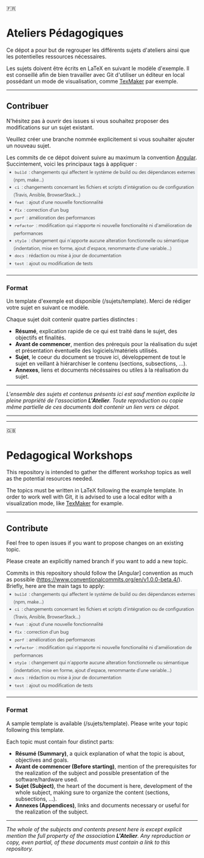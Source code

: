 🇫🇷
# Ateliers Pédagogiques

Ce dépot a pour but de regrouper les différents sujets d'ateliers ainsi que les potentielles ressources nécessaires.

Les sujets doivent être écrits en LaTeX en suivant le modèle d'exemple. Il est conseillé afin de bien travailler avec Git d'utiliser un éditeur en local possédant un mode de visualisation, comme [TexMaker](https://www.xm1math.net/texmaker/) par exemple.

---
## Contribuer

N'hésitez pas à ouvrir des issues si vous souhaitez proposer des modifications sur un sujet existant.

Veuillez créer une branche nommée explicitement si vous souhaiter ajouter un nouveau sujet.

Les commits de ce dépot doivent suivre au maximum la convention [Angular](https://www.conventionalcommits.org/en/v1.0.0-beta.4/). Succintement, voici les principaux tags à appliquer : ![commit_convention](./static/commit-style.png)

---
### Format
Un template d'exemple est disponible (/sujets/template).
Merci de rédiger votre sujet en suivant ce modèle.

Chaque sujet doit contenir quatre parties distinctes :
- **Résumé**, explication rapide de ce qui est traité dans le sujet, des objectifs et finalités.
- **Avant de commencer**, mention des prérequis pour la réalisation du sujet et présentation éventuelle des logiciels/matériels utilisés.
- **Sujet**, le coeur du document se trouve ici, développement de tout le sujet en veillant à hiérarchiser le contenu (sections, subsections, ...).
- **Annexes**, liens et documents nécéssaires ou utiles à la réalisation du sujet.


---
*L'ensemble des sujets et contenus présents ici est sauf mention explicite la pleine propriété de l'association **L'Atelier**. Toute reproduction ou copie même partielle de ces documents doit contenir un lien vers ce dépot.*


---
---

🇬🇧
# Pedagogical Workshops

This repository is intended to gather the different workshop topics as well as the potential resources needed.

The topics must be written in LaTeX following the example template. In order to work well with Git, it is advised to use a local editor with a visualization mode, like [TexMaker](https://www.xm1math.net/texmaker/) for example.

---
## Contribute

Feel free to open issues if you want to propose changes on an existing topic.

Please create an explicitly named branch if you want to add a new topic.

Commits in this repository should follow the [Angular] convention as much as possible (https://www.conventionalcommits.org/en/v1.0.0-beta.4/). Briefly, here are the main tags to apply: ![commit_convention](./static/commit-style.png)

---
### Format
A sample template is available (/sujets/template).
Please write your topic following this template.

Each topic must contain four distinct parts:
- **Résumé (Summary)**, a quick explanation of what the topic is about, objectives and goals.
- **Avant de commencer (Before starting)**, mention of the prerequisites for the realization of the subject and possible presentation of the software/hardware used.
- **Sujet (Subject)**, the heart of the document is here, development of the whole subject, making sure to organize the content (sections, subsections, ...).
- **Annexes (Appendices)**, links and documents necessary or useful for the realization of the subject.


---
*The whole of the subjects and contents present here is except explicit mention the full property of the association **L'Atelier**. Any reproduction or copy, even partial, of these documents must contain a link to this repository.*